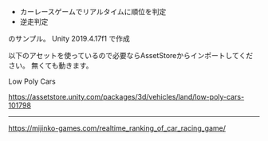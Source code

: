 * カーレースゲームでリアルタイムに順位を判定
* 逆走判定

のサンプル。
Unity 2019.4.17f1 で作成

以下のアセットを使っているので必要ならAssetStoreからインポートしてください。
無くても動きます。


Low Poly Cars

https://assetstore.unity.com/packages/3d/vehicles/land/low-poly-cars-101798


---
https://mijinko-games.com/realtime_ranking_of_car_racing_game/
